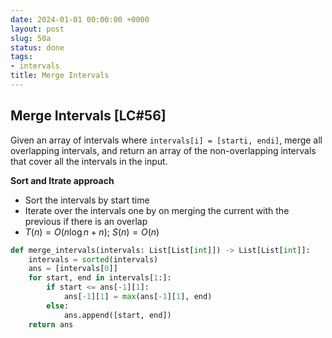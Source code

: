 ```yaml
---
date: 2024-01-01 00:00:00 +0000
layout: post
slug: 50a
status: done
tags:
- intervals
title: Merge Intervals
---
```


## Merge Intervals [LC#56]
Given an array of intervals where `intervals[i] = [starti, endi]`, merge all overlapping intervals, and return an array of the non-overlapping intervals that cover all the intervals in the input.

**Sort and Itrate approach**
- Sort the intervals by start time
- Iterate over the intervals one by on merging the current with the previous if there is an overlap
- $T(n) = O(n \log n + n)$; $S(n) = O(n)$
```python
def merge_intervals(intervals: List[List[int]]) -> List[List[int]]:
    intervals = sorted(intervals)
    ans = [intervals[0]]
    for start, end in intervals[1:]:
        if start <= ans[-1][1]:
            ans[-1][1] = max(ans[-1][1], end)
        else:
            ans.append([start, end])
    return ans
```